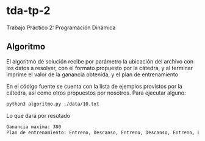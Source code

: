 # tda-tp-2
Trabajo Práctico 2: Programación Dinámica

## Algoritmo
El algoritmo de solución recibe por parámetro la ubicación del archivo con los datos a resolver, con el formato propuesto por la cátedra, y al terminar imprime el valor de la ganancia obtenida, y el plan de entrenamiento

En el código fuente se cuenta con la lista de ejemplos provistos por la cátedra, así como otros propuestos por nosotros. 
Para ejecutar alguno:
```bash
python3 algoritmo.py ./data/10.txt 
```

Lo que dará por resutado
```bash
Ganancia maxima: 380
Plan de entrenamiento: Entreno, Descanso, Entreno, Descanso, Entreno, Entreno, Entreno, Entreno, Entreno, Entreno
```
